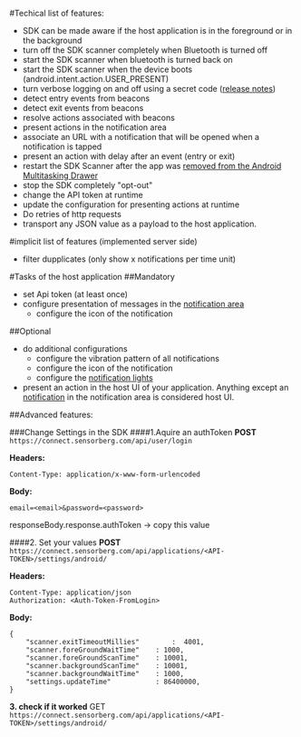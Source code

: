 #Techical list of features:

* SDK can be made aware if the host application is in the foreground or in the background
* turn off the SDK scanner completely when Bluetooth is turned off
* start the SDK scanner when bluetooth is turned back on
* start the SDK scanner when the device boots (android.intent.action.USER_PRESENT)
* turn verbose logging on and off using a secret code ([release notes](https://github.com/sensorberg-dev/android-sdk/releases/tag/v0.8.4))
* detect entry events from beacons
* detect exit events from beacons
* resolve actions associated with beacons
* present actions in the notification area
* associate an URL with a notification that will be opened when a notification is tapped
* present an action with delay after an event (entry or exit)
* restart the SDK Scanner after the app was [removed from the Android Multitasking Drawer](http://lifehacker.com/what-happens-when-you-remove-an-app-from-androids-mult-1179868228)
* stop the SDK completely "opt-out"
* change the API token at runtime
* update the configuration for presenting actions at runtime
* Do retries of http requests
* transport any JSON value as a payload to the host application.

#implicit list of features (implemented server side)
* filter dupplicates (only show x notifications per time unit)


#Tasks of the host application
##Mandatory
* set Api token (at least once)
* configure presentation of messages in the [notification area](http://developer.android.com/guide/topics/ui/notifiers/notifications.html)
	* configure the icon of the notification



##Optional
* do additional configurations	
    * configure the vibration pattern of all notifications
	* configure the icon of the notification
	* configure the [notification lights](http://developer.android.com/reference/android/app/Notification.Builder.html#setLights(int,%20int,%20int))
* present an action in the host UI of your application. Anything except an [notification](http://developer.android.com/guide/topics/ui/notifiers/notifications.html) in the notification area is considered host UI.


##Advanced features:

###Change Settings in the SDK
####1.Aquire an authToken
**POST** ```https://connect.sensorberg.com/api/user/login```

**Headers:**
```
Content-Type: application/x-www-form-urlencoded
```
**Body:**
```
email=<email>&password=<password>
```
responseBody.response.authToken -> copy this value

####2. Set your values
**POST** ```https://connect.sensorberg.com/api/applications/<API-TOKEN>/settings/android/```

**Headers:**
```
Content-Type: application/json
Authorization: <Auth-Token-FromLogin>
```
**Body:**
```
{
	"scanner.exitTimeoutMillies" 		:  4001,
	"scanner.foreGroundWaitTime" 	: 1000,
	"scanner.foreGroundScanTime" 	: 10001,
	"scanner.backgroundScanTime" 	: 10001,
	"scanner.backgroundWaitTime" 	: 1000,
	"settings.updateTime" 			: 86400000, 
}
```

**3. check if it worked**
GET ```https://connect.sensorberg.com/api/applications/<API-TOKEN>/settings/android/```
